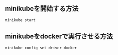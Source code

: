 ## minikubeを開始する方法

```sh
minikube start
```

## minikubeをdockerで実行させる方法

```sh
minikube config set driver docker
```
